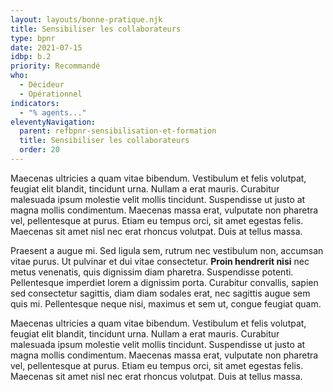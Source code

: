 ```yaml
---
layout: layouts/bonne-pratique.njk
title: Sensibiliser les collaborateurs
type: bpnr
date: 2021-07-15
idbp: b.2
priority: Recommandé
who:
  - Décideur
  - Opérationnel
indicators:
  - "% agents..."
eleventyNavigation:
  parent: refbpnr-sensibilisation-et-formation
  title: Sensibiliser les collaborateurs
  order: 20
---
```


Maecenas ultricies a quam vitae bibendum. Vestibulum et felis volutpat, feugiat elit blandit, tincidunt urna. Nullam a erat mauris. Curabitur malesuada ipsum molestie velit mollis tincidunt. Suspendisse ut justo at magna mollis condimentum. Maecenas massa erat, vulputate non pharetra vel, pellentesque at purus. Etiam eu tempus orci, sit amet egestas felis. Maecenas sit amet nisl nec erat rhoncus volutpat. Duis at tellus massa. 

Praesent a augue mi. Sed ligula sem, rutrum nec vestibulum non, accumsan vitae purus. Ut pulvinar et dui vitae consectetur. **Proin hendrerit nisi** nec metus venenatis, quis dignissim diam pharetra. Suspendisse potenti. Pellentesque imperdiet lorem a dignissim porta. Curabitur convallis, sapien sed consectetur sagittis, diam diam sodales erat, nec sagittis augue sem quis mi. Pellentesque neque nisi, maximus et sem ut, congue feugiat quam.

Maecenas ultricies a quam vitae bibendum. Vestibulum et felis volutpat, feugiat elit blandit, tincidunt urna. Nullam a erat mauris. Curabitur malesuada ipsum molestie velit mollis tincidunt. Suspendisse ut justo at magna mollis condimentum. Maecenas massa erat, vulputate non pharetra vel, pellentesque at purus. Etiam eu tempus orci, sit amet egestas felis. Maecenas sit amet nisl nec erat rhoncus volutpat. Duis at tellus massa. 